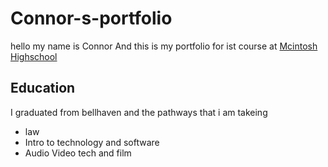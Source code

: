 # Connor-s-portfolio
hello my name is Connor And this is my portfolio for ist course at [Mcintosh Highschool](https://www.fcboe.org/mhs)

## Education 
I graduated from bellhaven and the pathways that i am takeing 
- law
- Intro to technology and software 
- Audio Video tech and film
